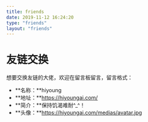 ```yaml
---
title: friends
date: 2019-11-12 16:24:20
type: "friends"
layout: "friends"
---
```

# 友链交换
想要交换友链的大佬，欢迎在留言板留言，留言格式：
* **名称：**hiyoung
* **地址：**https://hiyoungai.com/
* **简介：**保持饥渴难耐^_^！
* **头像：**https://hiyoungai.com/medias/avatar.jpg
